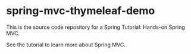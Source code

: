 # spring-mvc-thymeleaf-demo

This is the source code repository for a Spring Tutorial: Hands-on Spring MVC.

See the tutorial to learn more about Spring MVC.
